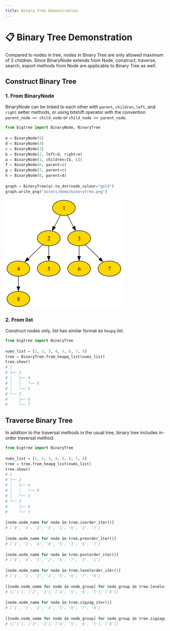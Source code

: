 ```yaml
---
title: Binary Tree Demonstration
---
```


# 📋 Binary Tree Demonstration

Compared to nodes in tree, nodes in Binary Tree are only allowed maximum of 2 children.
Since BinaryNode extends from Node, construct, traverse, search, export methods from Node are applicable to
Binary Tree as well.

## Construct Binary Tree

### 1. From BinaryNode

BinaryNode can be linked to each other with `parent`, `children`, `left`, and `right` setter methods,
or using bitshift operator with the convention `parent_node >> child_node` or `child_node << parent_node`.

```python hl_lines="6-10"
from bigtree import BinaryNode, BinaryTree

e = BinaryNode(5)
d = BinaryNode(4)
c = BinaryNode(3)
b = BinaryNode(2, left=d, right=e)
a = BinaryNode(1, children=[b, c])
f = BinaryNode(6, parent=c)
g = BinaryNode(7, parent=c)
h = BinaryNode(8, parent=d)

graph = BinaryTree(a).to_dot(node_colour="gold")
graph.write_png("assets/demo/binarytree.png")
```

![Sample Binary Tree Output](https://github.com/kayjan/bigtree/raw/master/assets/demo/binarytree.png "Sample Binary Tree Output")

### 2. From list

Construct nodes only, list has similar format as `heapq` list.

```python hl_lines="4"
from bigtree import BinaryTree

nums_list = [1, 2, 3, 4, 5, 6, 7, 8]
tree = BinaryTree.from_heapq_list(nums_list)
tree.show()
# 1
# ├── 2
# │   ├── 4
# │   │   └── 8
# │   └── 5
# └── 3
#     ├── 6
#     └── 7
```

## Traverse Binary Tree

In addition to the traversal methods in the usual tree, binary tree includes in-order traversal method.

```python hl_lines="15 18 21 24 27 30 33"
from bigtree import BinaryTree

nums_list = [1, 2, 3, 4, 5, 6, 7, 8]
tree = tree.from_heapq_list(nums_list)
tree.show()
# 1
# ├── 2
# │   ├── 4
# │   │   └── 8
# │   └── 5
# └── 3
#     ├── 6
#     └── 7

[node.node_name for node in tree.inorder_iter()]
# ['8', '4', '2', '5', '1', '6', '3', '7']

[node.node_name for node in tree.preorder_iter()]
# ['1', '2', '4', '8', '5', '3', '6', '7']

[node.node_name for node in tree.postorder_iter()]
# ['8', '4', '5', '2', '6', '7', '3', '1']

[node.node_name for node in tree.levelorder_iter()]
# ['1', '2', '3', '4', '5', '6', '7', '8']

[[node.node_name for node in node_group] for node_group in tree.levelordergroup_iter()]
# [['1'], ['2', '3'], ['4', '5', '6', '7'], ['8']]

[node.node_name for node in tree.zigzag_iter()]
# ['1', '3', '2', '4', '5', '6', '7', '8']

[[node.node_name for node in node_group] for node_group in tree.zigzaggroup_iter()]
# [['1'], ['3', '2'], ['4', '5', '6', '7'], ['8']]
```
